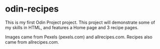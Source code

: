 # odin-recipes
This is my first Odin Project project. This project will demonstrate some of my skills in HTML, and features a Home page and 3 recipe pages.

Images came from Pexels (pexels.com) and allrecipes.com. Recipes also came from allrecipes.com.
